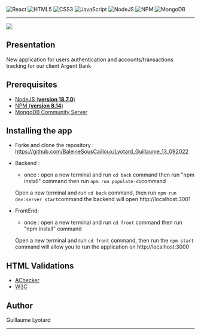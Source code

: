 ![React](https://img.shields.io/badge/react-%2320232a.svg?style=for-the-badge&logo=react&logoColor=%2361DAFB)
![HTML5](https://img.shields.io/badge/html5-%23E34F26.svg?style=for-the-badge&logo=html5&logoColor=white)
![CSS3](https://img.shields.io/badge/css3-%231572B6.svg?style=for-the-badge&logo=css3&logoColor=white)
![JavaScript](https://img.shields.io/badge/javascript-%23323330.svg?style=for-the-badge&logo=javascript&logoColor=%23F7DF1E)
![NodeJS](https://img.shields.io/badge/node.js-6DA55F?style=for-the-badge&logo=node.js&logoColor=white)
![NPM](https://img.shields.io/badge/NPM-%23000000.svg?style=for-the-badge&logo=npm&logoColor=white)
![MongoDB](https://img.shields.io/badge/MongoDB-ff69b4?style=for-the-badge&logoColor=white)

---

![](./front/src/public/argentBankLogo.png)

## Presentation

New application for users authentication and accounts/transactions tracking for our client Argent Bank

## Prerequisites

- [NodeJS (**version 18.7.0**)](https://nodejs.org/en/)
- [NPM (**version 8.14**)](https://www.npmjs.com/)
- [MongoDB Community Server](https://www.mongodb.com/try/download/community)

## Installing the app

- Forke and clone the repository : https://github.com/BaleineSousCailloux/Lyotard_Guillaume_13_092022

- Backend :
    * once : open a new terminal and run `cd back` command
        then run "npm install" command
        then run `npm run populate-db`command

  Open a new terminal and run `cd back` command,
  then run `npm run dev:server start`command
  the backend will open http://localhost:3001

- FrontEnd:
    * once : open a new terminal and run `cd front` command
        then run "npm install" command

  Open a new terminal and run `cd front` command,
  then run the `npm start` command will allow you to run the application on http://localhost:3000

## HTML Validations

- [AChecker](https://github.com/BaleineSousCailloux/Lyotard_Guillaume_12_082022/blob/main/sportsee-front/docs/validations/AChecker.png)
- [W3C](https://github.com/BaleineSousCailloux/Lyotard_Guillaume_12_082022/blob/main/sportsee-front/docs/validations/W3C.png)

## Author

Guillaume Lyotard

---
